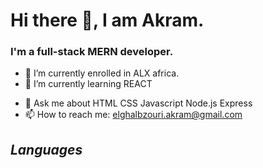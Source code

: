 #                 **Hi there 👋, I am Akram.**

###                  I'm a full-stack MERN developer. 


<!-- **akram-elgh/akram-elgh** is a ✨ _special_ ✨ repository because its `README.md` (this file) appears on your GitHub profile. -->

<!-- Here are some ideas to get you started: -->


- 🔭 I’m currently enrolled in ALX africa.
- 🌱 I’m currently learning REACT 
<!-- - 👯 I’m looking to collaborate on ...
- 🤔 I’m looking for help with ... -->
- 💬 Ask me about HTML CSS Javascript Node.js Express
- 📫 How to reach me: elghalbzouri.akram@gmail.com
<!-- - 😄 Pronouns: ...
- ⚡ Fun fact: ... -->

## *Languages*
